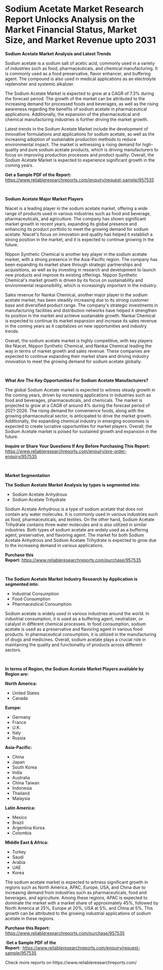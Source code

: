 <p><h1>Sodium Acetate Market Research Report Unlocks Analysis on the Market Financial Status, Market Size, and Market Revenue upto 2031</h1></p><p><strong>Sodium Acetate Market Analysis and Latest Trends</strong></p>
<p><p>Sodium acetate is a sodium salt of acetic acid, commonly used in a variety of industries such as food, pharmaceuticals, and chemical manufacturing. It is commonly used as a food preservative, flavor enhancer, and buffering agent. The compound is also used in medical applications as an electrolyte replenisher and systemic alkalizer.</p><p>The Sodium Acetate Market is expected to grow at a CAGR of 7.3% during the forecast period. The growth of the market can be attributed to the increasing demand for processed foods and beverages, as well as the rising awareness regarding the benefits of sodium acetate in pharmaceutical applications. Additionally, the expansion of the pharmaceutical and chemical manufacturing industries is further driving the market growth.</p><p>Latest trends in the Sodium Acetate Market include the development of innovative formulations and applications for sodium acetate, as well as the increasing adoption of sustainable production methods to reduce environmental impact. The market is witnessing a rising demand for high-quality and pure sodium acetate products, which is driving manufacturers to focus on improving production processes and product quality. Overall, the Sodium Acetate Market is expected to experience significant growth in the coming years.</p></p>
<p><strong>Get a Sample PDF of the Report:&nbsp;</strong> <a href="https://www.reliableresearchreports.com/enquiry/request-sample/957535">https://www.reliableresearchreports.com/enquiry/request-sample/957535</a></p>
<p>&nbsp;</p>
<p><strong>Sodium Acetate Major Market Players</strong></p>
<p><p>Niacet is a leading player in the sodium acetate market, offering a wide range of products used in various industries such as food and beverage, pharmaceuticals, and agriculture. The company has shown significant market growth in recent years, expanding its global presence and enhancing its product portfolio to meet the growing demand for sodium acetate. Niacet's focus on innovation and quality has helped it establish a strong position in the market, and it is expected to continue growing in the future.</p><p>Nippon Synthetic Chemical is another key player in the sodium acetate market, with a strong presence in the Asia-Pacific region. The company has been expanding its market share through strategic partnerships and acquisitions, as well as by investing in research and development to launch new products and improve its existing offerings. Nippon Synthetic Chemical's market growth is driven by its focus on sustainability and environmental responsibility, which is increasingly important in the industry.</p><p>Sales revenue for Nankai Chemical, another major player in the sodium acetate market, has been steadily increasing due to its strong customer base and diversified product range. The company's strategic investments in manufacturing facilities and distribution networks have helped it strengthen its position in the market and achieve sustainable growth. Nankai Chemical is expected to continue its market expansion and increase its sales revenue in the coming years as it capitalizes on new opportunities and industry trends.</p><p>Overall, the sodium acetate market is highly competitive, with key players like Niacet, Nippon Synthetic Chemical, and Nankai Chemical leading the way in terms of market growth and sales revenue. These companies are expected to continue expanding their market share and driving industry innovation to meet the growing demand for sodium acetate globally.</p></p>
<p>&nbsp;</p>
<p><strong>What Are The Key Opportunities For Sodium Acetate Manufacturers?</strong></p>
<p><p>The global Sodium Acetate market is expected to witness steady growth in the coming years, driven by increasing applications in industries such as food and beverages, pharmaceuticals, and chemicals. The market is projected to grow at a CAGR of around 4% during the forecast period of 2021-2026. The rising demand for convenience foods, along with the growing pharmaceutical sector, is anticipated to drive the market growth. Additionally, the expanding chemical industry in emerging economies is expected to create lucrative opportunities for market players. Overall, the Sodium Acetate market is poised for sustained growth and expansion in the future.</p></p>
<p><strong>Inquire or Share Your Questions If Any Before Purchasing This Report:</strong> <a href="https://www.reliableresearchreports.com/enquiry/pre-order-enquiry/957535">https://www.reliableresearchreports.com/enquiry/pre-order-enquiry/957535</a></p>
<p>&nbsp;</p>
<p><strong>Market Segmentation</strong></p>
<p><strong>The Sodium Acetate Market Analysis by types is segmented into:</strong></p>
<p><ul><li>Sodium Acetate Anhydrous</li><li>Sodium Acetate Trihydrate</li></ul></p>
<p><p>Sodium Acetate Anhydrous is a type of sodium acetate that does not contain any water molecules. It is commonly used in various industries such as food, pharmaceuticals, and textiles. On the other hand, Sodium Acetate Trihydrate contains three water molecules and is also utilized in similar industries. Both types of sodium acetate are widely used as a buffering agent, preservative, and flavoring agent. The market for both Sodium Acetate Anhydrous and Sodium Acetate Trihydrate is expected to grow due to the increasing demand in various applications.</p></p>
<p><strong>Purchase this Report:&nbsp;</strong><a href="https://www.reliableresearchreports.com/purchase/957535">https://www.reliableresearchreports.com/purchase/957535</a></p>
<p>&nbsp;</p>
<p><strong>The Sodium Acetate Market Industry Research by Application is segmented into:</strong></p>
<p><ul><li>Industrial Consumption</li><li>Food Consumption</li><li>Pharmaceutical Consumption</li></ul></p>
<p><p>Sodium acetate is widely used in various industries around the world. In industrial consumption, it is used as a buffering agent, neutralizer, or catalyst in different chemical processes. In food consumption, sodium acetate is used as a preservative and flavoring agent in various food products. In pharmaceutical consumption, it is utilized in the manufacturing of drugs and medicines. Overall, sodium acetate plays a crucial role in maintaining the quality and functionality of products across different sectors.</p></p>
<p>&nbsp;</p>
<p><strong>In terms of Region, the Sodium Acetate Market Players available by Region are:</strong></p>
<p>
    <p> <strong> North America: </strong>
        <ul>
            <li>United States</li>
            <li>Canada</li>
        </ul>
        </p> 
    <p> <strong> Europe: </strong>
        <ul>
            <li>Germany</li>
            <li>France</li>
            <li>U.K.</li>
            <li>Italy</li>
            <li>Russia</li>
        </ul>
        </p> 
    <p> <strong> Asia-Pacific: </strong>
        <ul>
            <li>China</li>
            <li>Japan</li>
            <li>South Korea</li>
            <li>India</li>
            <li>Australia</li>
            <li>China Taiwan</li>
            <li>Indonesia</li>
            <li>Thailand</li>
            <li>Malaysia</li>
        </ul>
        </p> 
    <p> <strong> Latin America: </strong>
        <ul>
            <li>Mexico</li>
            <li>Brazil</li>
            <li>Argentina Korea</li>
            <li>Colombia</li>
        </ul>
        </p> 
    <p> <strong> Middle East & Africa: </strong>
        <ul>
            <li>Turkey</li>
            <li>Saudi</li>
            <li>Arabia</li>
            <li>UAE</li>
            <li>Korea</li>
        </ul>
    </p>
    </p>
<p><p>The sodium acetate market is expected to witness significant growth in regions such as North America, APAC, Europe, USA, and China due to increasing demand from industries such as pharmaceuticals, food and beverages, and agriculture. Among these regions, APAC is expected to dominate the market with a market share of approximately 45%, followed by North America at 25%, Europe at 20%, USA at 5%, and China at 5%. This growth can be attributed to the growing industrial applications of sodium acetate in these regions.</p></p>
<p><strong>Purchase this Report: </strong><a href="https://www.reliableresearchreports.com/purchase/957535">https://www.reliableresearchreports.com/purchase/957535</a></p>
<p>&nbsp;<strong>Get a Sample PDF of the Report:&nbsp;&nbsp;</strong><a href="https://www.reliableresearchreports.com/enquiry/request-sample/957535">https://www.reliableresearchreports.com/enquiry/request-sample/957535</a></p>
<p><strong></strong></p>
<p>Check more reports on https://www.reliableresearchreports.com/</p>